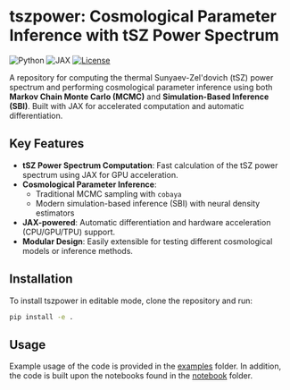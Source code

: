 # tszpower: Cosmological Parameter Inference with tSZ Power Spectrum

![Python](https://img.shields.io/badge/Python-3.8%2B-blue)
![JAX](https://img.shields.io/badge/JAX-%23F37623.svg?logo=jax&logoColor=white)
[![License](https://img.shields.io/badge/License-Apache%202.0-blue.svg)](https://opensource.org/licenses/Apache-2.0)


A repository for computing the thermal Sunyaev-Zel'dovich (tSZ) power spectrum and performing cosmological parameter inference using both **Markov Chain Monte Carlo (MCMC)** and **Simulation-Based Inference (SBI)**. Built with JAX for accelerated computation and automatic differentiation.

## Key Features
- **tSZ Power Spectrum Computation**: Fast calculation of the tSZ power spectrum using JAX for GPU acceleration.
- **Cosmological Parameter Inference**:
  - Traditional MCMC sampling with `cobaya`
  - Modern simulation-based inference (SBI) with neural density estimators
- **JAX-powered**: Automatic differentiation and hardware acceleration (CPU/GPU/TPU) support.
- **Modular Design**: Easily extensible for testing different cosmological models or inference methods.

<!-- 
## Installation
```bash
git clone https://github.com/licongxu/tszpower.git
cd tszpower
pip install -r requirements.txt
 -->
## Installation

To install tszpower in editable mode, clone the repository and run:

```bash
pip install -e .
```

## Usage

Example usage of the code is provided in the [examples](examples) folder. In addition, the code is built upon the notebooks found in the [notebook](notebook) folder.


